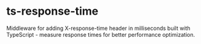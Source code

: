 # ts-response-time
Middleware for adding X-response-time header in milliseconds built with TypeScript - measure response times for better performance optimization.
